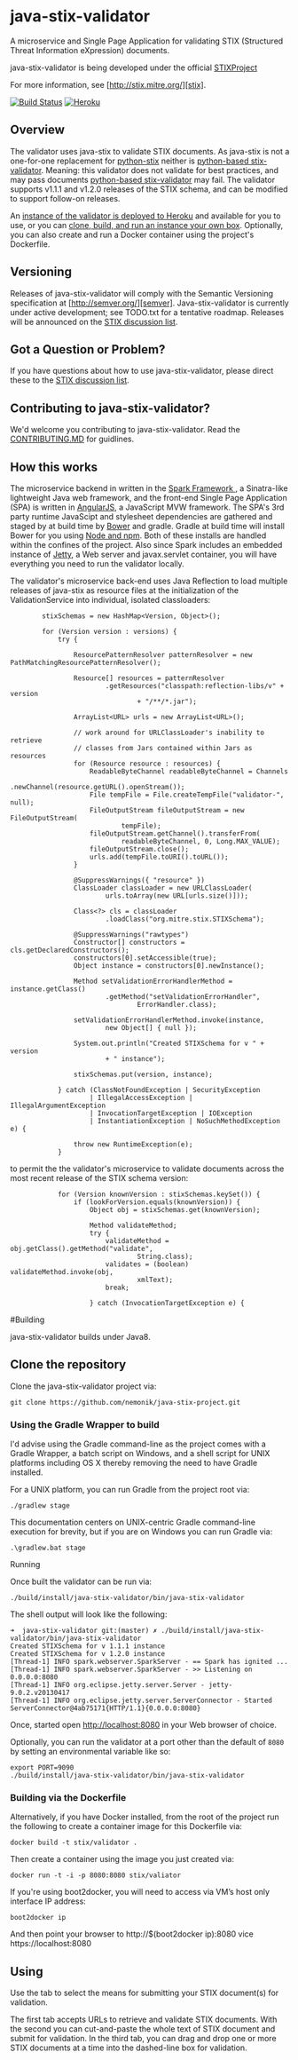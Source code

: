# <a name="intro"></a>java-stix-validator

A microservice and Single Page Application for validating STIX (Structured Threat Information eXpression) 
documents.

java-stix-validator is being developed under the official [STIXProject][stix project]

For more information, see [http://stix.mitre.org/][stix].

[![Build Status](https://api.travis-ci.org/STIXProject/java-stix-validator.svg)](https://travis-ci.org/STIXProject/java-stix-validator) [![Heroku](https://heroku-deployment-badges.herokuapp.com/?app=agile-journey-9583&style=flat)](http://agile-journey-9583.herokuapp.com)

## <a name="overview"></a>Overview

The validator uses java-stix to validate STIX documents. As java-stix is not a one-for-one replacement 
for [python-stix][python-stix] neither is [python-based stix-validator][stix-validator].  Meaning: this 
validator does not validate for best practices, and may pass documents [python-based stix-validator][stix-validator] 
may fail. The validator supports v1.1.1 and v1.2.0 releases of the STIX schema, and can 
be modified to support follow-on releases.

An [instance of the validator is deployed to Heroku][heroku instance] and available for
you to use, or you can [clone, build, and run an instance your own box](#building).
Optionally, you can also create and run  a Docker container using the project's Dockerfile.

## <a name="versioning"></a>Versioning

Releases of java-stix-validator will comply with the Semantic Versioning specification 
at [http://semver.org/][semver]. Java-stix-validator is currently under active development; 
see TODO.txt for a tentative roadmap.  Releases will be announced on the [STIX 
discussion list][list]. 

## <a name="question"></a> Got a Question or Problem?
If you have questions about how to use java-stix-validator, please direct these to 
the [STIX discussion list][list].

## <a name="contribute"></a>Contributing to java-stix-validator?

We'd welcome you contributing to java-stix-validator. Read the [CONTRIBUTING.MD](CONTRIBUTING.MD) for guidlines.

## <a name="how-this-works"></a>How this works

The microservice backend in written in the [Spark Framework ][sparkjava], a Sinatra-like 
lightweight Java web framework, and the front-end Single Page Application (SPA) is written in 
[AngularJS][AngularJS], a JavaScript MVW framework.  The SPA's 3rd party runtime JavaScipt and 
stylesheet dependencies are gathered and staged by at build time by [Bower][bower] and gradle. 
Gradle at build time will install Bower for you using [Node and npm][node and npm].  Both of 
these installs are handled within the confines of the project. Also since Spark includes an 
embedded instance of [Jetty][Jetty], a Web server and javax.servlet container, you will have 
everything you need to run the validator locally.

The validator's microservice back-end uses Java Reflection to load multiple releases of 
java-stix as resource files at the initialization of the ValidationService into 
individual, isolated classloaders:

```
		stixSchemas = new HashMap<Version, Object>();

		for (Version version : versions) {
			try {

				ResourcePatternResolver patternResolver = new PathMatchingResourcePatternResolver();

				Resource[] resources = patternResolver
						.getResources("classpath:reflection-libs/v" + version
								+ "/**/*.jar");

				ArrayList<URL> urls = new ArrayList<URL>();

				// work around for URLClassLoader's inability to retrieve
				// classes from Jars contained within Jars as resources
				for (Resource resource : resources) {
					ReadableByteChannel readableByteChannel = Channels
							.newChannel(resource.getURL().openStream());
					File tempFile = File.createTempFile("validator-", null);
					FileOutputStream fileOutputStream = new FileOutputStream(
							tempFile);
					fileOutputStream.getChannel().transferFrom(
							readableByteChannel, 0, Long.MAX_VALUE);
					fileOutputStream.close();
					urls.add(tempFile.toURI().toURL());
				}

				@SuppressWarnings({ "resource" })
				ClassLoader classLoader = new URLClassLoader(
						urls.toArray(new URL[urls.size()]));

				Class<?> cls = classLoader
						.loadClass("org.mitre.stix.STIXSchema");

				@SuppressWarnings("rawtypes")
				Constructor[] constructors = cls.getDeclaredConstructors();
				constructors[0].setAccessible(true);
				Object instance = constructors[0].newInstance();

				Method setValidationErrorHandlerMethod = instance.getClass()
						.getMethod("setValidationErrorHandler",
								ErrorHandler.class);

				setValidationErrorHandlerMethod.invoke(instance,
						new Object[] { null });

				System.out.println("Created STIXSchema for v " + version
						+ " instance");

				stixSchemas.put(version, instance);

			} catch (ClassNotFoundException | SecurityException
					| IllegalAccessException | IllegalArgumentException
					| InvocationTargetException | IOException
					| InstantiationException | NoSuchMethodException e) {

				throw new RuntimeException(e);
			}
```

to permit the the validator's microservice to validate documents across the most 
recent release of the STIX schema version:

```
			for (Version knownVersion : stixSchemas.keySet()) {
				if (lookForVersion.equals(knownVersion)) {
					Object obj = stixSchemas.get(knownVersion);

					Method validateMethod;
					try {
						validateMethod = obj.getClass().getMethod("validate",
								String.class);
						validates = (boolean) validateMethod.invoke(obj,
								xmlText);
						break;

					} catch (InvocationTargetException e) {

``` 

#<a name="building"></a>Building

java-stix-validator builds under Java8.

## <a name="cloning"></a>Clone the repository

Clone the java-stix-validator project via:

	git clone https://github.com/nemonik/java-stix-project.git

### <a name="gradle_wrapper"></a>Using the Gradle Wrapper to build

I'd advise using the Gradle command-line as the project comes with a Gradle 
Wrapper, a batch script on Windows, and a shell script for UNIX platforms 
including OS X thereby removing the need to have Gradle installed. 

For a UNIX platform, you can run Gradle from the project root via:

	./gradlew stage

This documentation centers on UNIX-centric Gradle command-line execution for 
brevity, but if you are on Windows you can run Gradle via:

	.\gradlew.bat stage

<a name="Running"></a>Running

Once built the validator can be run via:

	./build/install/java-stix-validator/bin/java-stix-validator

The shell output will look like the following:

	➜  java-stix-validator git:(master) ✗ ./build/install/java-stix-validator/bin/java-stix-validator
	Created STIXSchema for v 1.1.1 instance
	Created STIXSchema for v 1.2.0 instance
	[Thread-1] INFO spark.webserver.SparkServer - == Spark has ignited ...
	[Thread-1] INFO spark.webserver.SparkServer - >> Listening on 0.0.0.0:8080
	[Thread-1] INFO org.eclipse.jetty.server.Server - jetty-9.0.2.v20130417
	[Thread-1] INFO org.eclipse.jetty.server.ServerConnector - Started ServerConnector@4ab75171{HTTP/1.1}{0.0.0.0:8080}

Once, started open [http://localhost:8080][localhost] in your Web browser of choice.

Optionally, you can run the validator at a port other than the default of `8080`
by setting an environmental variable like so:

	export PORT=9090
	./build/install/java-stix-validator/bin/java-stix-validator

### <a name="building_via_docker"></a>Building via the Dockerfile

Alternatively, if you have Docker installed, from the root of the project run 
the following to create a container image for this Dockerfile via:

	docker build -t stix/validator .

Then create a container using the image you just created via:

	docker run -t -i -p 8080:8080 stix/valiator

If you're using boot2docker, you will need to access via VM’s host only interface IP 
address:

	boot2docker ip

And then point your browser to http://$(boot2docker ip):8080 vice https://localhost:8080

## <a name="using"></a>Using

Use the tab to select the means for submitting your STIX document(s) for validation.

The first tab accepts URLs to retrieve and validate STIX documents.  With the second 
you can cut-and-paste the whole text of STIX document and submit for validation.  In 
the third tab, you can drag and drop one or more STIX documents at a time into the 
dashed-line box for validation.

[heroku instance]:http://agile-journey-9583.herokuapp.com
[bower]: http://bower.io/
[node and npm]: https://nodejs.org/
[Jetty]: http://www.eclipse.org/jetty/
[AngularJS]: https://angularjs.org/
[sparkjava]: http://sparkjava.com/
[localhost]: http://localhost:8080
[python-stix]: https://github.com/STIXProject/python-stix
[stix-validator]: https://github.com/STIXProject/stix-validator
[list]: https://stix.mitre.org/community/registration.html
[stix project]: http://stixproject.github.io/
[stix]: http://stix.mitre.org/
[semver]: http://semver.org/
